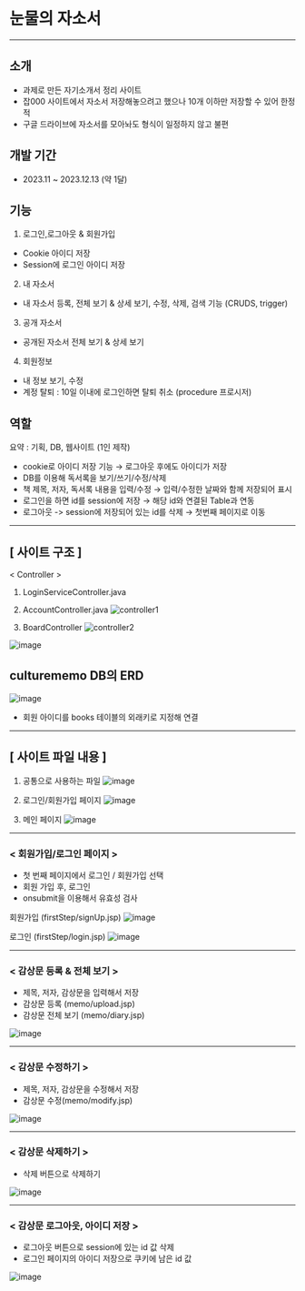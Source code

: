 # 눈물의 자소서
---
## 소개
- 과제로 만든 자기소개서 정리 사이트
- 잡000 사이트에서 자소서 저장해놓으려고 했으나 10개 이하만 저장할 수 있어 한정적
- 구글 드라이브에 자소서를 모아놔도 형식이 일정하지 않고 불편

## 개발 기간 
- 2023.11 ~ 2023.12.13 (약 1달)

## 기능
1) 로그인,로그아웃 & 회원가입
- Cookie 아이디 저장
- Session에 로그인 아이디 저장
2) 내 자소서
- 내 자소서 등록, 전체 보기 & 상세 보기, 수정, 삭제, 검색 기능 (CRUDS, trigger) 
3) 공개 자소서
- 공개된 자소서 전체 보기 & 상세 보기
4) 회원정보
- 내 정보 보기, 수정
- 계정 탈퇴 : 10일 이내에 로그인하면 탈퇴 취소 (procedure 프로시저)

## 역할
요약 : 기획, DB, 웹사이트 (1인 제작)
- cookie로 아이디 저장 기능  →  로그아웃 후에도 아이디가 저장
- DB를 이용해 독서록을 보기/쓰기/수정/삭제
- 책 제목, 저자, 독서록 내용을 입력/수정  →  입력/수정한 날짜와 함께 저장되어 표시
- 로그인을 하면 id를 session에 저장  →   해당 id와 연결된 Table과 연동
- 로그아웃 -> session에 저장되어 있는 id를 삭제  →  첫번째 페이지로 이동
---
## [ 사이트 구조 ]
< Controller >
1. LoginServiceController.java
2. AccountController.java
![controller1](https://github.com/EunSung98/coverlettershelf/assets/77737044/dfc61556-3091-4368-a98e-b2e75e3b4317)

3. BoardController
![controller2](https://github.com/EunSung98/coverlettershelf/assets/77737044/60441e87-06bd-417f-8fe1-07376b205c7e)

![image](https://github.com/EunSung98/readMemo/assets/77737044/e71fe4f2-aa7e-41b0-b710-f777574d0d8c)

## culturememo DB의 ERD
![image](https://github.com/EunSung98/readMemo/assets/77737044/0c1b8bb3-c385-4bc5-9784-e3868712a951)
- 회원 아이디를 books 테이블의 외래키로 지정해 연결
---
## [ 사이트 파일 내용 ]

1. 공통으로 사용하는 파일
![image](https://github.com/EunSung98/readMemo/assets/77737044/6413171f-1c08-4b9b-8063-b4aaaf36e5a9)

2. 로그인/회원가입 페이지
![image](https://github.com/EunSung98/readMemo/assets/77737044/e470aec7-a1fa-4520-b48e-9764281566b6)

3. 메인 페이지
![image](https://github.com/EunSung98/readMemo/assets/77737044/5735c337-2275-4c4c-b515-9ab38b7df5d8)

---
### < 회원가입/로그인 페이지 >
- 첫 번째 페이지에서 로그인 / 회원가입 선택
- 회원 가입 후, 로그인
- onsubmit을 이용해서 유효성 검사

회원가입 (firstStep/signUp.jsp)
![image](https://github.com/EunSung98/readMemo/assets/77737044/d3bbcfb4-fe73-45b7-8656-9b792c88b7f5)

로그인
(firstStep/login.jsp)
![image](https://github.com/EunSung98/readMemo/assets/77737044/58ac383b-b003-4423-94ec-b34762e10d78)


---
### < 감상문 등록 & 전체 보기 >
- 제목, 저자, 감상문을 입력해서 저장
- 감상문 등록 (memo/upload.jsp)
- 감상문 전체 보기 (memo/diary.jsp)

![image](https://github.com/EunSung98/readMemo/assets/77737044/3233edc3-8cf4-4060-88fc-44fc1ba931f4)

---
### < 감상문 수정하기 >

- 제목, 저자, 감상문을 수정해서 저장
- 감상문 수정(memo/modify.jsp)

![image](https://github.com/EunSung98/readMemo/assets/77737044/de6498a7-ae43-413e-b832-a823fc18d237)


---
### < 감상문 삭제하기 >

- 삭제 버튼으로 삭제하기

![image](https://github.com/EunSung98/readMemo/assets/77737044/9d561d6a-33fb-4a8e-a30a-5f435a7ca62b)


---
### < 감상문 로그아웃, 아이디 저장 >

- 로그아웃 버튼으로 session에 있는 id 값 삭제
- 로그인 페이지의 아이디 저장으로 쿠키에 남은 id 값

![image](https://github.com/EunSung98/readMemo/assets/77737044/58f1976f-4761-4894-af66-223f10c2e4a8)

